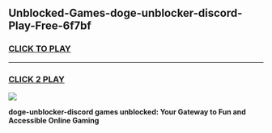 
## Unblocked-Games-doge-unblocker-discord-Play-Free-6f7bf
<h3>
<a href="https://premium76.site?title=doge-unblocker-discord&ref=18A1">CLICK TO PLAY</a></h3>
<hr>

<h3>
<a href="https://premium76.site?title=doge-unblocker-discord&ref=18A1">CLICK 2 PLAY</a>
  
</h3>

<a href="https://premium76.site?title=doge-unblocker-discord&ref=18A1"><img src="https://clearcache.store/games.png"></a>


**doge-unblocker-discord games unblocked: Your Gateway to Fun and Accessible Online Gaming**
